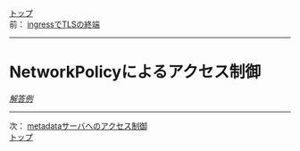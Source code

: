 [トップ](../README.md)  
前： [ingressでTLSの終端](ingress-tls.md)  

---

# NetworkPolicyによるアクセス制御

[*解答例*](../ans/networkpolicy.md)  

---

次： [metadataサーバへのアクセス制御](metadata-server.md)  
[トップ](../README.md)  
